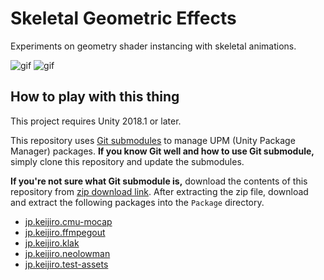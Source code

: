 Skeletal Geometric Effects
==========================

Experiments on geometry shader instancing with skeletal animations.

![gif](https://i.imgur.com/qgbgx3G.gif)
![gif](https://i.imgur.com/j2N4bOQ.gif)

How to play with this thing
---------------------------

This project requires Unity 2018.1 or later.

This repository uses [Git submodules] to manage UPM (Unity Package Manager)
packages. **If you know Git well and how to use Git submodule,** simply clone
this repository and update the submodules.

**If you're not sure what Git submodule is,** download the contents of this
repository from [zip download link]. After extracting the zip file, download
and extract the following packages into the `Package` directory.

- [jp.keijiro.cmu-mocap](https://github.com/keijiro/CMUMocap/archive/upm.zip)
- [jp.keijiro.ffmpegout](https://github.com/keijiro/jp.keijiro.ffmpegout/archive/master.zip)
- [jp.keijiro.klak](https://github.com/keijiro/Klak/archive/upm.zip)
- [jp.keijiro.neolowman](https://github.com/keijiro/NeoLowMan/archive/upm.zip)
- [jp.keijiro.test-assets](https://github.com/keijiro/jp.keijiro.test-assets/archive/master.zip)

[zip download link]: https://github.com/keijiro/SkeletalGeometricEffects/archive/master.zip
[Git submodules]: https://git-scm.com/book/en/v2/Git-Tools-Submodules
